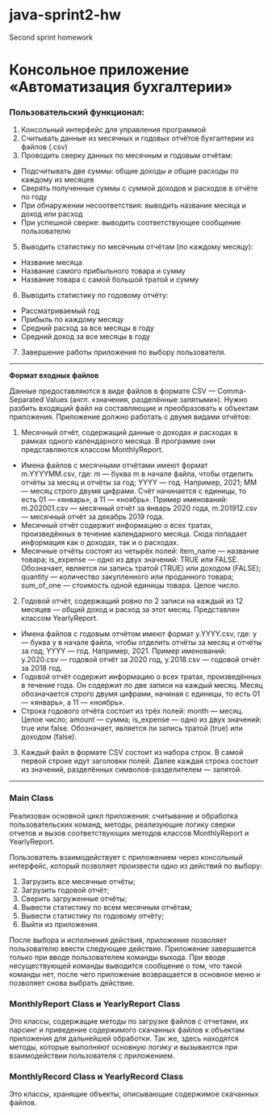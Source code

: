 # java-sprint2-hw
Second sprint homework

# Консольное приложение «Автоматизация бухгалтерии»

### Пользовательский функционал:

1. Консольный интерфейс для управления программой
2. Считывать данные из месячных и годовых отчётов бухгалтерии из файлов (.csv)
3. Проводить сверку данных по месячным и годовым отчётам:
 * Подсчитывать две суммы: общие доходы и общие расходы по каждому из месяцев
 * Сверять полученные суммы с суммой доходов и расходов в отчёте по году
 * При обнаружении несоответствия: выводить название месяца и доход или расход
 * При успешной сверке: выводить соответствующее сообщение пользователю
5. Выводить статистику по месячным отчётам (по каждому месяцу):
 * Название месяца
 * Название самого прибыльного товара и сумму
 * Название товара с самой большой тратой и сумму
6. Выводить статистику по годовому отчёту:
 * Рассматриваемый год
 * Прибыль по каждому месяцу
 * Средний расход за все месяцы в году
 * Средний доход за все месяцы в году
7. Завершение работы приложения по выбору пользователя.

****

**Формат входных файлов**

Данные предоставляются в виде файлов в формате CSV — Comma-Separated Values (англ. «значения, разделённые запятыми»). Нужно разбить входящий файл на составляющие и преобразовать к объектам приложения. Приложение должно работать с двумя видами отчётов:

1. Месячный отчёт, содержащий данные о доходах и расходах в рамках одного календарного месяца. В программе они представляются классом MonthlyReport. 
* Имена файлов с месячными отчётами имеют формат m.YYYYMM.csv, где:
m — буква m в начале файла, чтобы отделить отчёты за месяц и отчёты за год;
YYYY — год. Например, 2021;
MM — месяц строго двумя цифрами. Счёт начинается с единицы, то есть 01 — «январь», а 11 — «ноябрь».
Пример именований: m.202001.csv — месячный отчёт за январь 2020 года, m.201912.csv — месячный отчёт за декабрь 2019 года.
* Месячный отчёт содержит информацию о всех тратах, произведённых в течение календарного месяца. Сюда попадает информация как о доходах, так и о расходах.
* Месячные отчёты состоят из четырёх полей:
item_name — название товара;
is_expense — одно из двух значений: TRUE или FALSE. Обозначает, является ли запись тратой (TRUE) или доходом (FALSE);
quantity — количество закупленного или проданного товара;
sum_of_one — стоимость одной единицы товара. Целое число.
2. Годовой отчёт, содержащий ровно по 2 записи на каждый из 12 месяцев — общий доход и расход за этот месяц. Представлен классом YearlyReport. 
* Имена файлов с годовым отчётом имеют формат y.YYYY.csv, где:
y — буква y в начале файла, чтобы отделить отчёты за месяц и отчёты за год;
YYYY — год. Например, 2021.
Пример именований: y.2020.csv — годовой отчёт за 2020 год, y.2018.csv — годовой отчёт за 2018 год.
* Годовой отчёт содержит информацию о всех тратах, произведённых в течение года. Он содержит по две записи на каждый месяц. Месяц обозначается строго двумя цифрами, начиная с единицы, то есть 01 — «январь», а 11 — «ноябрь».
* Строка годового отчёта состоит из трёх полей:
month — месяц. Целое число;
amount — сумма;
is_expense — одно из двух значений: true или false. Обозначает, является ли запись тратой (true) или доходом (false).
3. Каждый файл в формате CSV состоит из набора строк. В самой первой строке идут заголовки полей. Далее каждая строка состоит из значений, разделённых символов-разделителем — запятой. 

****

### Main Class

Реализован основной цикл приложения: считывание и обработка пользовательских команд, методы, реализующие логику сверки отчетов и вызов соответствующих методов классов  MonthlyReport и YearlyReport.

Пользователь взаимодействует с приложением через консольный интерфейс, который позволяет произвести одно из действий по выбору:  
1. Загрузить все месячные отчёты;  
2. Загрузить годовой отчёт;  
3. Сверить загруженные отчёты;  
4. Вывести статистику по всем месячным отчётам;
5. Вывести статистику по годовому отчёту;
6. Выйти из приложения.

После выбора и исполнения действия, приложение позволяет пользователю ввести следующее действие. Приложение завершается только при вводе пользователем команды выхода. При вводе несуществующей команды выводится сообщение о том, что такой команды нет, после чего приложение возвращается в основное меню и позволяет снова выбрать действие.

### MonthlyReport Class и YearlyReport Class
Это классы, содержащие методы по загрузке файлов с отчетами, их парсинг и приведение содержимого скачанных файлов к объектам приложения для дальнейшей обработки. Так же, здесь находятся методы, которые выполняют основную логику и вызываются при взаимодействии пользователя с приложением. 

### MonthlyRecord Class и YearlyRecord Class

Это классы, хранящие объекты, описывающие содержимое скачанных файлов.
